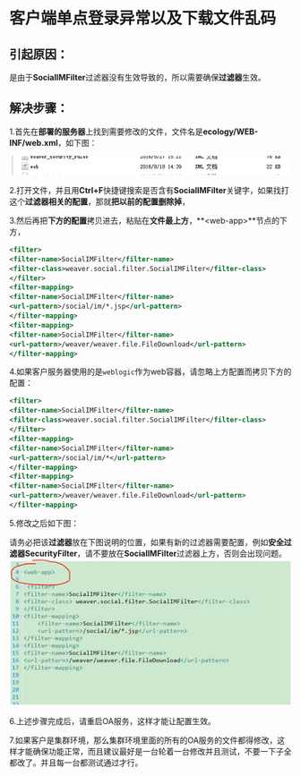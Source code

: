# 客户端单点登录异常以及下载文件乱码

## 引起原因：

是由于**SocialIMFilter**过滤器没有生效导致的，所以需要确保**过滤器**生效。

## 解决步骤：

1.首先在**部署的服务器**上找到需要修改的文件，文件名是**ecology/WEB-INF/web.xml**，如下图：

![web.xml文件](/image/webxml文件.PNG "Title")

2.打开文件，并且用**Ctrl+F**快捷键搜索是否含有**SocialIMFilter**关键字，如果找打这个**过滤器相关的配置**，那就**把以前的配置删除掉**，

3.然后再把**下方的配置**拷贝进去，粘贴在**文件最上方**，**\<web-app>**节点的下方，

```xml
<filter>
<filter-name>SocialIMFilter</filter-name>
<filter-class>weaver.social.filter.SocialIMFilter</filter-class>
</filter>
<filter-mapping>
<filter-name>SocialIMFilter</filter-name>
<url-pattern>/social/im/*.jsp</url-pattern>
</filter-mapping>
<filter-mapping>
<filter-name>SocialIMFilter</filter-name>
<url-pattern>/weaver/weaver.file.FileDownload</url-pattern>
</filter-mapping>
```

4.如果客户服务器使用的是`weblogic`作为web容器，请忽略上方配置而拷贝下方的配置：

```xml
<filter>
<filter-name>SocialIMFilter</filter-name>
<filter-class>weaver.social.filter.SocialIMFilter</filter-class>
</filter>
<filter-mapping>
<filter-name>SocialIMFilter</filter-name>
<url-pattern>/social/im/*</url-pattern>
</filter-mapping>
<filter-mapping>
<filter-name>SocialIMFilter</filter-name>
<url-pattern>/weaver/weaver.file.FileDownload</url-pattern>
</filter-mapping>
```

5.修改之后如下图：

请务必把该**过滤器**放在下图说明的位置，如果有新的过滤器需要配置，例如**安全过滤器SecurityFilter**，请不要放在**SocialIMFilter**过滤器上方，否则会出现问题。
![web.xml修改展示](/image/过滤器修改.png "Title")

6.上述步骤完成后，请重启OA服务，这样才能让配置生效。

7.如果客户是集群环境，那么集群环境里面的所有的OA服务的文件都得修改，这样才能确保功能正常，而且建议最好是一台轮着一台修改并且测试，不要一下子全都改了。并且每一台都测试通过才行。
